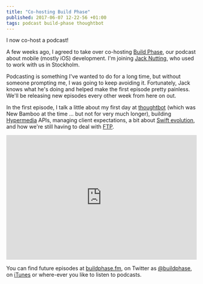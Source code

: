 ```yaml
---
title: "Co-hosting Build Phase"
published: 2017-06-07 12-22-56 +01:00
tags: podcast build-phase thoughtbot
---
```


I now co-host a podcast!

A few weeks ago, I agreed to take over co-hosting [Build Phase][], our podcast
about mobile (mostly iOS) development. I'm joining [Jack Nutting][], who used
to work with us in Stockholm.

Podcasting is something I've wanted to do for a long time, but without someone
prompting me, I was going to keep avoiding it. Fortunately, Jack knows what
he's doing and helped make the first episode pretty painless. We'll be
releasing new episodes every other week from here on out.

In the first episode, I talk a little about my first day at [thoughtbot][]
(which was New Bamboo at the time … but not for very much longer), building
[Hypermedia][] APIs, managing client expectations, a bit about [Swift
evolution][], and how we're still having to deal with [FTP][].

<iframe frameborder='0' height='330px' scrolling='no' seamless
src='https://simplecast.com/e/71738?style=large' width='100%'></iframe>

You can find future episodes at [buildphase.fm][Build Phase], on Twitter as
[@buildphase][], on [iTunes][] or where-ever you like to listen to podcasts.

[Build Phase]: http://buildphase.fm
[Jack Nutting]: http://www.nuthole.com
[thoughtbot]: https://thoughtbot.com
[Hypermedia]: https://en.wikipedia.org/wiki/Hypermedia
[Swift evolution]: https://github.com/apple/swift-evolution
[FTP]: https://en.wikipedia.org/wiki/File_Transfer_Protocol
[@buildphase]: https://twitter.com/buildphase
[iTunes]: https://itunes.apple.com/us/podcast/build-phase/id681232605

